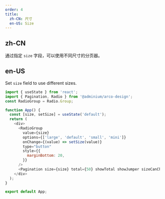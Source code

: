 ```yaml
---
order: 4
title:
  zh-CN: 尺寸
  en-US: Size
---
```


## zh-CN

通过指定 `size` 字段，可以使用不同尺寸的分页器。

## en-US

Set `size` field to use different sizes.

```js
import { useState } from 'react';
import { Pagination, Radio } from '@adminium/arco-design';
const RadioGroup = Radio.Group;

function App() {
  const [size, setSize] = useState('default');
  return (
    <div>
      <RadioGroup
        value={size}
        options={['large', 'default', 'small', 'mini']}
        onChange={(value) => setSize(value)}
        type="button"
        style={{
          marginBottom: 20,
        }}
      />
      <Pagination size={size} total={50} showTotal showJumper sizeCanChange />
    </div>
  );
}

export default App;
```
